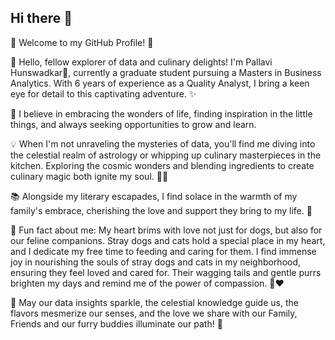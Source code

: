## Hi there 👋

🌟 Welcome to my GitHub Profile! 🌟

👋 Hello, fellow explorer of data and culinary delights! I'm Pallavi Hunswadkar🌸, currently a graduate student pursuing a Masters in Business Analytics. With 6 years of experience as a Quality Analyst, I bring a keen eye for detail to this captivating adventure. ✨

🍁 I believe in embracing the wonders of life, finding inspiration in the little things, and always seeking opportunities to grow and learn.

💡 When I'm not unraveling the mysteries of data, you'll find me diving into the celestial realm of astrology or whipping up culinary masterpieces in the kitchen. Exploring the cosmic wonders and blending ingredients to create culinary magic both ignite my soul. 🌌🍳

📚 Alongside my literary escapades, I find solace in the warmth of my family's embrace, cherishing the love and support they bring to my life. 💖

🐶 Fun fact about me: My heart brims with love not just for dogs, but also for our feline companions. Stray dogs and cats hold a special place in my heart, and I dedicate my free time to feeding and caring for them. I find immense joy in nourishing the souls of stray dogs and cats in my neighborhood, ensuring they feel loved and cared for. Their wagging tails and gentle purrs brighten my days and remind me of the power of compassion. 🐾❤️

🌟 May our data insights sparkle, the celestial knowledge guide us, the flavors mesmerize our senses, and the love we share with our Family, Friends and our furry buddies illuminate our path! 🌟
